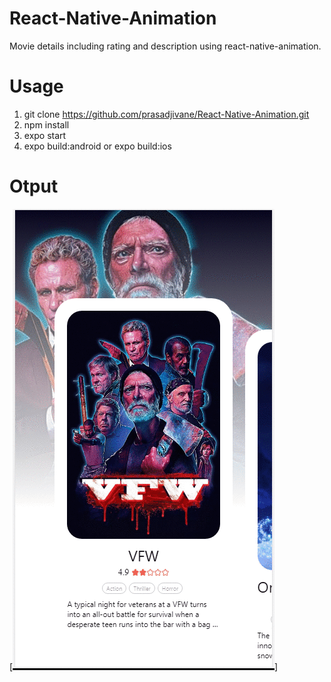 # React-Native-Animation
Movie details including rating and description using react-native-animation.

# Usage
1) git clone https://github.com/prasadjivane/React-Native-Animation.git
2) npm install
3) expo start
4) expo build:android or expo build:ios

# Otput 
[![React Native Animation](output.gif)]